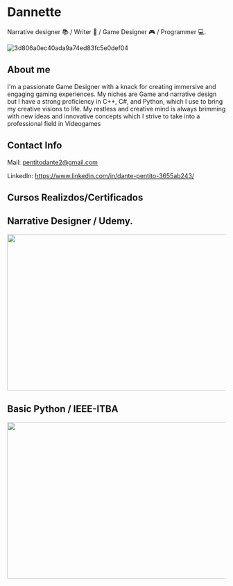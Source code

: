 # Dannette 

Narrative designer 📚 / Writer 📖 / Game Designer 🎮 / Programmer 💻.

![3d806a0ec40ada9a74ed83fc5e0def04](https://user-images.githubusercontent.com/63015968/217115937-74e95241-6035-4017-a4af-2ae9389cb1e2.jpg)

## About me 
I'm a passionate Game Designer with a knack for creating immersive and engaging gaming experiences. My niches are Game and narrative design but I have a strong proficiency in C++, C#, and Python, which I use to bring my creative visions to life. My restless and creative mind is always brimming with new ideas and innovative concepts which I strive to take into a professional field in Videogames

## Contact Info

Mail: pentitodante2@gmail.com

LinkedIn: https://www.linkedin.com/in/dante-pentito-3655ab243/

## Cursos Realizdos/Certificados
## Narrative Designer / Udemy.
<img src="https://github.com/Undateable/Undateable/assets/63015968/2e59bac4-d1f2-4579-8093-301cb0d0bc14" width="540" height="360"/>

## Basic Python / IEEE-ITBA
<img src="https://github.com/Undateable/Undateable/assets/63015968/346907ae-fbe4-4d16-beb8-fd20e041ccd3" width="540" height="360"/>

